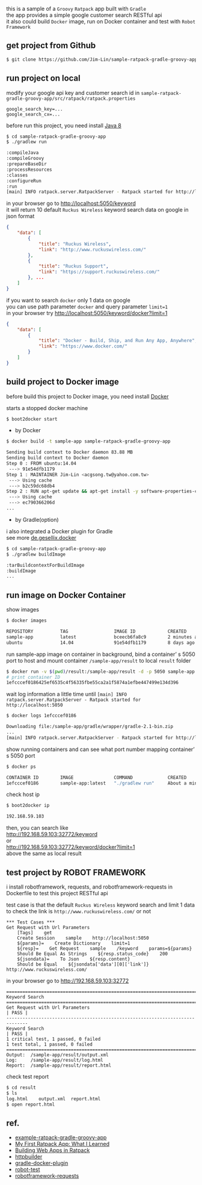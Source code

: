this is a sample of a `Groovy` `Ratpack` app built with `Gradle`<br />
the app provides a simple google customer search RESTful api<br />
it also could build `Docker` image, run on Docker container and test with `Robot Framework`

## get project from Github
```bash
$ git clone https://github.com/Jim-Lin/sample-ratpack-gradle-groovy-app.git
```

## run project on local
modify your google api key and customer search id in `sample-ratpack-gradle-groovy-app/src/ratpack/ratpack.properties`

```text
google_search_key=...
google_search_cx=...
```

before run this project, you need install [Java 8](http://www.oracle.com/technetwork/java/javase/downloads/jdk8-downloads-2133151.html)

```bash
$ cd sample-ratpack-gradle-groovy-app
$ ./gradlew run

:compileJava
:compileGroovy
:prepareBaseDir
:processResources
:classes
:configureRun
:run
[main] INFO ratpack.server.RatpackServer - Ratpack started for http://localhost:5050
```
in your browser go to [http://localhost:5050/keyword](http://localhost:5050/keyword)<br />
it will return 10 default `Ruckus Wireless` keyword search data on google in json format

```json
{
    "data": [
        {
            "title": "Ruckus Wireless",
            "link": "http://www.ruckuswireless.com/"
        },
        {
            "title": "Ruckus Support",
            "link": "https://support.ruckuswireless.com/"
        }, ...
    ]
}
```

if you want to search `docker` only 1 data on google<br />
you can use path parameter `docker` and query parameter `limit=1`<br />
in your browser try [http://localhost:5050/keyword/docker?limit=1](http://localhost:5050/keyword/docker?limit=1)

```json
{
    "data": [
        {
            "title": "Docker - Build, Ship, and Run Any App, Anywhere",
            "link": "https://www.docker.com/"
        }
    ]
}
```


## build project to Docker image
before build this project to Docker image, you need install [Docker](http://docs.docker.com/mac/started/)

starts a stopped docker machine

```bash
$ boot2docker start
```

* by Docker

```bash
$ docker build -t sample-app sample-ratpack-gradle-groovy-app

Sending build context to Docker daemon 83.88 MB
Sending build context to Docker daemon 
Step 0 : FROM ubuntu:14.04
 ---> 91e54dfb1179
Step 1 : MAINTAINER Jim-Lin <acgsong.tw@yahoo.com.tw>
 ---> Using cache
 ---> b2c59dc68db4
Step 2 : RUN apt-get update && apt-get install -y software-properties-common
 ---> Using cache
 ---> ec790366206d
...
```
* by Gradle(option)

i also integrated a Docker plugin for Gradle<br />
see more [de.gesellix.docker](https://plugins.gradle.org/plugin/de.gesellix.docker)

```bash
$ cd sample-ratpack-gradle-groovy-app
$ ./gradlew buildImage

:tarBuildcontextForBuildImage
:buildImage
...
```

## run image on Docker Container
show images

```bash
$ docker images

REPOSITORY          TAG                 IMAGE ID            CREATED             VIRTUAL SIZE
sample-app          latest              bceecb6fa8c9        2 minutes ago       832.7 MB
ubuntu              14.04               91e54dfb1179        8 days ago          188.4 M
```

run sample-app image on container in background, bind a container’ s 5050 port to host and mount container `/sample-app/result` to local `result` folder

```bash
$ docker run -v $(pwd)/result:/sample-app/result -d -p 5050 sample-app
# print container ID
1efcccef0186425ef6535c4f56335fbe55ca2a1f5874a1efbe447499e134d396
```

wait log information a little time until `[main] INFO ratpack.server.RatpackServer - Ratpack started for http://localhost:5050`

```bash
$ docker logs 1efcccef0186

Downloading file:/sample-app/gradle/wrapper/gradle-2.1-bin.zip
...
[main] INFO ratpack.server.RatpackServer - Ratpack started for http://localhost:5050
```

show running containers and can see what port number mapping container’ s 5050 port

```bash
$ docker ps

CONTAINER ID        IMAGE               COMMAND             CREATED              STATUS              PORTS                     NAMES
1efcccef0186        sample-app:latest   "./gradlew run"     About a minute ago   Up About a minute   0.0.0.0:32772->5050/tcp   sleepy_archimedes 
```

check host ip

```bash
$ boot2docker ip

192.168.59.103
```

then, you can search like<br />
http://192.168.59.103:32772/keyword<br />
or<br />
http://192.168.59.103:32772/keyword/docker?limit=1<br />
above the same as local result

## test project by ROBOT FRAMEWORK
i install robotframework, requests, and robotframework-requests in Dockerfile to test this project RESTful api

test case is that the default `Ruckus Wireless` keyword search and limit 1 data to check the link is `http://www.ruckuswireless.com/` or not

```text
*** Test Cases ***
Get Request with Url Parameters
    [Tags]    get
    Create Session    sample    http://localhost:5050
    ${params}=    Create Dictionary    limit=1
    ${resp}=    Get Request    sample    /keyword    params=${params}
    Should Be Equal As Strings    ${resp.status_code}    200
    ${jsondata}=    To Json    ${resp.content}
    Should be Equal    ${jsondata['data'][0]['link']}    http://www.ruckuswireless.com/
```

in your browser go to http://192.168.59.103:32772

```text
==============================================================================
Keyword Search                                                                
==============================================================================
Get Request with Url Parameters                                       | PASS |
------------------------------------------------------------------------------
Keyword Search                                                        | PASS |
1 critical test, 1 passed, 0 failed
1 test total, 1 passed, 0 failed
==============================================================================
Output:  /sample-app/result/output.xml
Log:     /sample-app/result/log.html
Report:  /sample-app/result/report.html
```

check test report

```bash
$ cd result
$ ls
log.html	output.xml	report.html
$ open report.html
```

## ref.
* [example-ratpack-gradle-groovy-app](https://github.com/ratpack/example-ratpack-gradle-groovy-app)
* [My First Ratpack App: What I Learned](https://objectpartners.com/2015/05/12/my-first-ratpack-app-what-i-learned/)
* [Building Web Apps in Ratpack](http://www.slideshare.net/danveloper/slides-27337436)
* [httpbuilder](https://github.com/jgritman/httpbuilder)
* [gradle-docker-plugin](https://github.com/gesellix/gradle-docker-plugin)
* [robot-test](https://github.com/sharrechen/robot-test)
* [robotframework-requests](https://github.com/bulkan/robotframework-requests)
